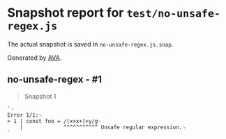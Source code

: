 # Snapshot report for `test/no-unsafe-regex.js`

The actual snapshot is saved in `no-unsafe-regex.js.snap`.

Generated by [AVA](https://avajs.dev).

## no-unsafe-regex - #1

> Snapshot 1

    `␊
    Error 1/1:␊
    > 1 | const foo = /(x+x+)+y/g␊
        |             ^^^^^^^^^^^ Unsafe regular expression.␊
    `
